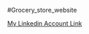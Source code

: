 #Grocery_store_website

[My Linkedin Account Link](https://www.linkedin.com/in/sourabh-kumar-26252810a/)

